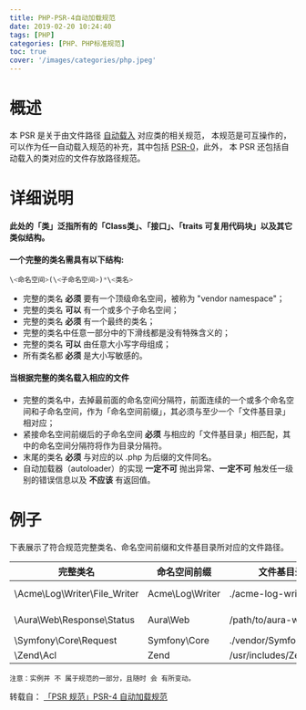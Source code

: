 ```yaml
---
title: PHP-PSR-4自动加载规范
date: 2019-02-20 10:24:40
tags: [PHP]
categories: [PHP、PHP标准规范]
toc: true
cover: '/images/categories/php.jpeg'
---
```


# 概述
本 PSR 是关于由文件路径 [自动载入](http://php.net/autoload) 对应类的相关规范，
本规范是可互操作的，可以作为任一自动载入规范的补充，其中包括 [PSR-0]()，此外，
本 PSR 还包括自动载入的类对应的文件存放路径规范。

# 详细说明

#### 此处的「类」泛指所有的「Class类」、「接口」、「traits 可复用代码块」以及其它类似结构。

#### 一个完整的类名需具有以下结构:

```php
\<命名空间>(\<子命名空间>)*\<类名>
```

- 完整的类名 **必须** 要有一个顶级命名空间，被称为 "vendor namespace"；
- 完整的类名 **可以** 有一个或多个子命名空间；
- 完整的类名 **必须** 有一个最终的类名；
- 完整的类名中任意一部分中的下滑线都是没有特殊含义的；
- 完整的类名 **可以** 由任意大小写字母组成；
- 所有类名都 **必须** 是大小写敏感的。

#### 当根据完整的类名载入相应的文件

- 完整的类名中，去掉最前面的命名空间分隔符，前面连续的一个或多个命名空间和子命名空间，作为「命名空间前缀」，其必须与至少一个「文件基目录」相对应；
- 紧接命名空间前缀后的子命名空间 **必须** 与相应的「文件基目录」相匹配，其中的命名空间分隔符将作为目录分隔符。
- 末尾的类名 **必须** 与对应的以 .php 为后缀的文件同名。
- 自动加载器（autoloader）的实现 **一定不可** 抛出异常、**一定不可** 触发任一级别的错误信息以及 **不应该** 有返回值。

# 例子

下表展示了符合规范完整类名、命名空间前缀和文件基目录所对应的文件路径。

|           完整类名           |   命名空间前缀    |         文件基目录         |                   文件路径                    |
| --------------------------- | --------------- | ------------------------ | ------------------------------------------- |
| \Acme\Log\Writer\File_Writer | 	Acme\Log\Writer | 	./acme-log-writer/lib/ | 	./acme-log-writer/lib/File_Writer.php     |
| \Aura\Web\Response\Status    | 	Aura\Web        | 	/path/to/aura-web/src/ | 	/path/to/aura-web/src/Response/Status.php |
| \Symfony\Core\Request        | 	Symfony\Core    | 	./vendor/Symfony/Core/ | 	./vendor/Symfony/Core/Request.php         |
| \Zend\Acl                   | 	Zend	          | /usr/includes/Zend/      | 	/usr/includes/Zend/Acl.php                 |

    注意：实例并 不 属于规范的一部分，且随时 会 有所变动。

转载自： [「PSR 规范」PSR-4 自动加载规范](https://learnku.com/laravel/t/2081/psr-specification-psr-4-automatic-loading-specification)

